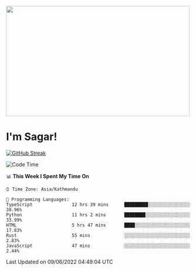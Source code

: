 
<img src="https://media.giphy.com/media/3ornk57KwDXf81rjWM/giphy.gif" width="500" height="300" frameBorder="0" class="giphy-embed" allowFullScreen></img>

#   I'm Sagar!
[![GitHub Streak](https://github-readme-streak-stats.herokuapp.com/?user=sgr2848)](https://git.io/streak-stats)
<!--START_SECTION:waka-->
![Code Time](http://img.shields.io/badge/Code%20Time-0%20secs-blue)

📊 **This Week I Spent My Time On** 

```text
⌚︎ Time Zone: Asia/Kathmandu

💬 Programming Languages: 
TypeScript               12 hrs 39 mins      █████████░░░░░░░░░░░░░░░░   38.96% 
Python                   11 hrs 2 mins       ████████░░░░░░░░░░░░░░░░░   33.99% 
HTML                     5 hrs 47 mins       ████░░░░░░░░░░░░░░░░░░░░░   17.83% 
Rust                     55 mins             ░░░░░░░░░░░░░░░░░░░░░░░░░   2.83% 
JavaScript               47 mins             ░░░░░░░░░░░░░░░░░░░░░░░░░   2.44%

```


 Last Updated on 09/06/2022 04:49:04 UTC
<!--END_SECTION:waka-->
